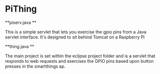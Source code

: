 # PiThing

**piserv.java **

This is a simple servlet that lets you exercise the gpio pins from a Java servlet interface.
It's designed to sit behind Tomcat on a Raspberry Pi

**thing.java **

The main project is set within the eclipse project folder and is a servlet that responds to 
web requests and exercises the GPIO pins based upon button presses in the smartthings ap.

